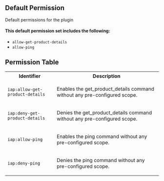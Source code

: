 ## Default Permission

Default permissions for the plugin

#### This default permission set includes the following:

- `allow-get-product-details`
- `allow-ping`

## Permission Table

<table>
<tr>
<th>Identifier</th>
<th>Description</th>
</tr>


<tr>
<td>

`iap:allow-get-product-details`

</td>
<td>

Enables the get_product_details command without any pre-configured scope.

</td>
</tr>

<tr>
<td>

`iap:deny-get-product-details`

</td>
<td>

Denies the get_product_details command without any pre-configured scope.

</td>
</tr>

<tr>
<td>

`iap:allow-ping`

</td>
<td>

Enables the ping command without any pre-configured scope.

</td>
</tr>

<tr>
<td>

`iap:deny-ping`

</td>
<td>

Denies the ping command without any pre-configured scope.

</td>
</tr>
</table>
